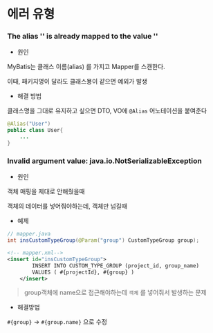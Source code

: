 # 에러 유형



### The alias '' is already mapped to the value ''

- 원인

MyBatis는 클래스 이름(alias) 를 가지고 Mapper를 스캔한다.

이때, 패키지명이 달라도 클래스묭이 같으면 예외가 발생



- 해결 방법

클래스명을 그대로 유지하고 싶으면 DTO, VO에 `@Alias` 어노테이션을 붙여준다

~~~java
@Alias("User")
public class User{
    ...
}
~~~



### Invalid argument value: java.io.NotSerializableException

- 원인

객체 매핑을 제대로 안해줬을때

객체의 데이터를 넣어줘야하는데, 객체만 넘길때

- 예제

~~~java
// mapper.java
int insCustomTypeGroup(@Param("group") CustomTypeGroup group);
~~~

~~~xml
<!-- mapper.xml-->
<insert id="insCustomTypeGroup">
		INSERT INTO CUSTOM_TYPE_GROUP (project_id, group_name)
		VALUES ( #{projectId}, #{group} )
	</insert>
~~~

> group객체에 name으로 접근해야하는데 `객체` 를 넣어줘서 발생하는 문제

- 해결방법

`#{group}` -> `#{group.name}` 으로 수정

